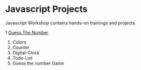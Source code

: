 # Javascript Projects

Javascript Workshop contains hands-on trainings and projects.

1 [Guess The Number](./01-Guess-the-Number-Game/README.md)
1. Colors
2. Counter
3. Digital-Clock
4. Todo-List
5. Guess the number Game

